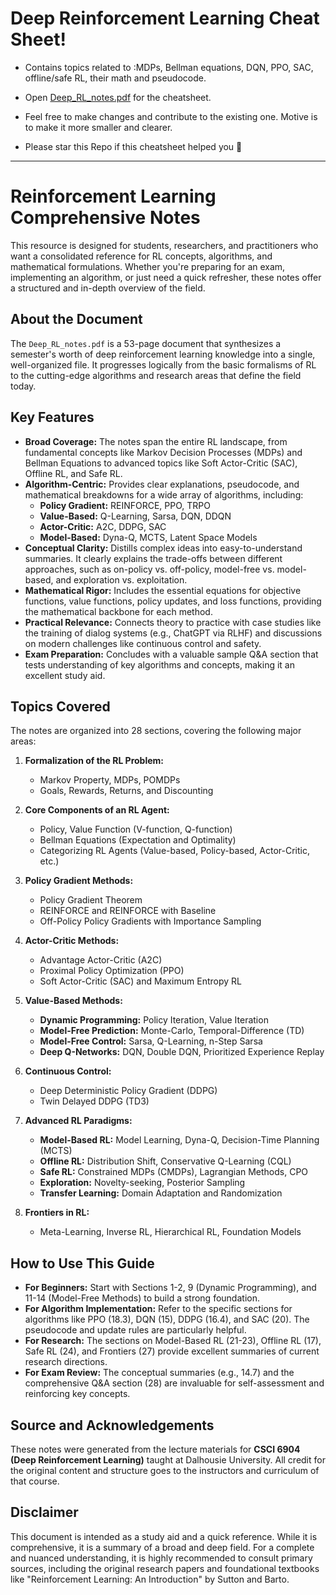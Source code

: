 # Deep Reinforcement Learning Cheat Sheet!
- Contains topics related to :MDPs, Bellman equations, DQN, PPO, SAC, offline/safe RL, their math and pseudocode.

- Open [Deep_RL_notes.pdf](https://github.com/Vaishnav2804/Deep-Reinforcement-Learning-Cheatsheet/blob/main/Deep_RL_notes.pdf) for the cheatsheet.

- Feel free to make changes and contribute to the existing one. Motive is to make it more smaller and clearer.

- Please star this Repo if this cheatsheet helped you 🙂

<hr>

# Reinforcement Learning Comprehensive Notes

This resource is designed for students, researchers, and practitioners who want a consolidated reference for RL concepts, algorithms, and mathematical formulations. Whether you're preparing for an exam, implementing an algorithm, or just need a quick refresher, these notes offer a structured and in-depth overview of the field.

## About the Document

The `Deep_RL_notes.pdf` is a 53-page document that synthesizes a semester's worth of deep reinforcement learning knowledge into a single, well-organized file. It progresses logically from the basic formalisms of RL to the cutting-edge algorithms and research areas that define the field today.

## Key Features

*   **Broad Coverage:** The notes span the entire RL landscape, from fundamental concepts like Markov Decision Processes (MDPs) and Bellman Equations to advanced topics like Soft Actor-Critic (SAC), Offline RL, and Safe RL.
*   **Algorithm-Centric:** Provides clear explanations, pseudocode, and mathematical breakdowns for a wide array of algorithms, including:
    *   **Policy Gradient:** REINFORCE, PPO, TRPO
    *   **Value-Based:** Q-Learning, Sarsa, DQN, DDQN
    *   **Actor-Critic:** A2C, DDPG, SAC
    *   **Model-Based:** Dyna-Q, MCTS, Latent Space Models
*   **Conceptual Clarity:** Distills complex ideas into easy-to-understand summaries. It clearly explains the trade-offs between different approaches, such as on-policy vs. off-policy, model-free vs. model-based, and exploration vs. exploitation.
*   **Mathematical Rigor:** Includes the essential equations for objective functions, value functions, policy updates, and loss functions, providing the mathematical backbone for each method.
*   **Practical Relevance:** Connects theory to practice with case studies like the training of dialog systems (e.g., ChatGPT via RLHF) and discussions on modern challenges like continuous control and safety.
*   **Exam Preparation:** Concludes with a valuable sample Q&A section that tests understanding of key algorithms and concepts, making it an excellent study aid.

## Topics Covered

The notes are organized into 28 sections, covering the following major areas:

1.  **Formalization of the RL Problem:**
    *   Markov Property, MDPs, POMDPs
    *   Goals, Rewards, Returns, and Discounting

2.  **Core Components of an RL Agent:**
    *   Policy, Value Function (V-function, Q-function)
    *   Bellman Equations (Expectation and Optimality)
    *   Categorizing RL Agents (Value-based, Policy-based, Actor-Critic, etc.)

3.  **Policy Gradient Methods:**
    *   Policy Gradient Theorem
    *   REINFORCE and REINFORCE with Baseline
    *   Off-Policy Policy Gradients with Importance Sampling

4.  **Actor-Critic Methods:**
    *   Advantage Actor-Critic (A2C)
    *   Proximal Policy Optimization (PPO)
    *   Soft Actor-Critic (SAC) and Maximum Entropy RL

5.  **Value-Based Methods:**
    *   **Dynamic Programming:** Policy Iteration, Value Iteration
    *   **Model-Free Prediction:** Monte-Carlo, Temporal-Difference (TD)
    *   **Model-Free Control:** Sarsa, Q-Learning, n-Step Sarsa
    *   **Deep Q-Networks:** DQN, Double DQN, Prioritized Experience Replay

6.  **Continuous Control:**
    *   Deep Deterministic Policy Gradient (DDPG)
    *   Twin Delayed DDPG (TD3)

7.  **Advanced RL Paradigms:**
    *   **Model-Based RL:** Model Learning, Dyna-Q, Decision-Time Planning (MCTS)
    *   **Offline RL:** Distribution Shift, Conservative Q-Learning (CQL)
    *   **Safe RL:** Constrained MDPs (CMDPs), Lagrangian Methods, CPO
    *   **Exploration:** Novelty-seeking, Posterior Sampling
    *   **Transfer Learning:** Domain Adaptation and Randomization

8.  **Frontiers in RL:**
    *   Meta-Learning, Inverse RL, Hierarchical RL, Foundation Models

## How to Use This Guide

*   **For Beginners:** Start with Sections 1-2, 9 (Dynamic Programming), and 11-14 (Model-Free Methods) to build a strong foundation.
*   **For Algorithm Implementation:** Refer to the specific sections for algorithms like PPO (18.3), DQN (15), DDPG (16.4), and SAC (20). The pseudocode and update rules are particularly helpful.
*   **For Research:** The sections on Model-Based RL (21-23), Offline RL (17), Safe RL (24), and Frontiers (27) provide excellent summaries of current research directions.
*   **For Exam Review:** The conceptual summaries (e.g., 14.7) and the comprehensive Q&A section (28) are invaluable for self-assessment and reinforcing key concepts.

## Source and Acknowledgements

These notes were generated from the lecture materials for **CSCI 6904 (Deep Reinforcement Learning)** taught at Dalhousie University. All credit for the original content and structure goes to the instructors and curriculum of that course.

## Disclaimer

This document is intended as a study aid and a quick reference. While it is comprehensive, it is a summary of a broad and deep field. For a complete and nuanced understanding, it is highly recommended to consult primary sources, including the original research papers and foundational textbooks like "Reinforcement Learning: An Introduction" by Sutton and Barto.
